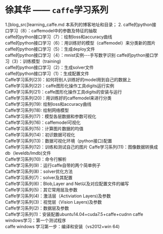 # 徐其华 —— `caffe`学习系列

1.[blog_src]learning_caffe.md 
 本系列的博客地址和目录；
2.
caffe的python接口学习（8）：caffemodel中的参数及特征的抽取   
caffe的python接口学习（7）：绘制loss和accuracy曲线      
caffe的python接口学习（6）：用训练好的模型（caffemodel）来分类新的图片      
caffe的python接口学习（5）：生成deploy文件     
caffe的python接口学习（4）：mnist实例---手写数字识别 
caffe的python接口学习（3）：训练模型（training)      
caffe的python接口学习（2）：生成solver文件     
caffe的python接口学习（1）：生成配置文件  
Caffe学习系列(23)：如何将别人训练好的model用到自己的数据上  
Caffe学习系列(22)：caffe图形化操作工具digits运行实例     
Caffe学习系列(21)：caffe图形化操作工具digits的安装与运行   
Caffe学习系列(20)：用训练好的caffemodel来进行分类       
Caffe学习系列(19): 绘制loss和accuracy曲线      
Caffe学习系列(18): 绘制网络模型      
Caffe学习系列(17)：模型各层数据和参数可视化     
Caffe学习系列(16)：caffemodel可视化     
Caffe学习系列(15)：计算图片数据的均值    
Caffe学习系列(14)：初识数据可视化   
Caffe学习系列(13)：数据可视化环境（python接口)配置    
Caffe学习系列(12)：训练和测试自己的图片 
Caffe学习系列(11)：图像数据转换成db（leveldb/lmdb)文件  
Caffe学习系列(10)：命令行解析                               
Caffe学习系列(9)：运行caffe自带的两个简单例子                               
Caffe学习系列(8)：solver优化方法                                     
Caffe学习系列(7)：solver及其配置                                    
Caffe学习系列(6)：Blob,Layer and Net以及对应配置文件的编写   
Caffe学习系列(5)：其它常用层及参数                                  
Caffe学习系列(4)：激活层（Activiation Layers)及参数                                    
Caffe学习系列(3)：视觉层（Vision Layers)及参数                                     
Caffe学习系列(2)：数据层及参数                                      
Caffe学习系列(1)：安装配置ubuntu14.04+cuda7.5+caffe+cudnn 
caffe windows学习：第一个测试程序                                      
caffe windows 学习第一步：编译和安装（vs2012+win 64)   